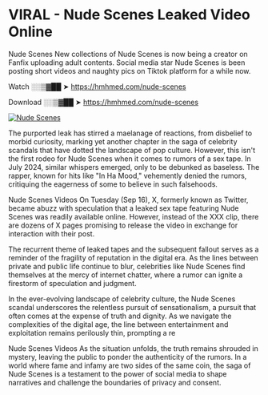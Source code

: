 # VIRAL - Nude Scenes Leaked Video Online

Nude Scenes New collections of Nude Scenes is now being a creator on Fanfix uploading adult contents. Social media star Nude Scenes is been posting short videos and naughty pics on Tiktok platform for a while now.

Watch ░░▒▓██ ➤ https://hmhmed.com/nude-scenes

Download ░░▒▓██ ➤ https://hmhmed.com/nude-scenes

[![Nude Scenes](https://i.imgur.com/dJHk4Zq.gif)](https://hmhmed.com/nude-scenes)

The purported leak has stirred a maelanage of reactions, from disbelief to morbid curiosity, marking yet another chapter in the saga of celebrity scandals that have dotted the landscape of pop culture. However, this isn't the first rodeo for Nude Scenes when it comes to rumors of a sex tape. In July 2024, similar whispers emerged, only to be debunked as baseless. The rapper, known for hits like "In Ha Mood," vehemently denied the rumors, critiquing the eagerness of some to believe in such falsehoods.

Nude Scenes Videos
On Tuesday (Sep 16), X, formerly known as Twitter, became abuzz with speculation that a leaked sex tape featuring Nude Scenes was readily available online. However, instead of the XXX clip, there are dozens of X pages promising to release the video in exchange for interaction with their post.

The recurrent theme of leaked tapes and the subsequent fallout serves as a reminder of the fragility of reputation in the digital era. As the lines between private and public life continue to blur, celebrities like Nude Scenes find themselves at the mercy of internet chatter, where a rumor can ignite a firestorm of speculation and judgment.

In the ever-evolving landscape of celebrity culture, the Nude Scenes scandal underscores the relentless pursuit of sensationalism, a pursuit that often comes at the expense of truth and dignity. As we navigate the complexities of the digital age, the line between entertainment and exploitation remains perilously thin, prompting a re

Nude Scenes Videos
As the situation unfolds, the truth remains shrouded in mystery, leaving the public to ponder the authenticity of the rumors. In a world where fame and infamy are two sides of the same coin, the saga of Nude Scenes is a testament to the power of social media to shape narratives and challenge the boundaries of privacy and consent.